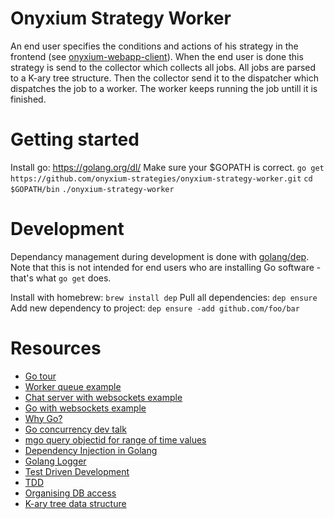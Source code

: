 # Onyxium Strategy Worker
An end user specifies the conditions and actions of his strategy in the frontend (see [onyxium-webapp-client](https://github.com/onyxium-strategies/onyxium-webapp-client)). When the end user is done this strategy is send to the collector which collects all jobs. All jobs are parsed to a K-ary tree structure. Then the collector send it to the dispatcher which dispatches the job to a worker. The worker keeps running the job untill it is finished.

# Getting started
Install go: https://golang.org/dl/
Make sure your $GOPATH is correct.
`go get https://github.com/onyxium-strategies/onyxium-strategy-worker.git`
`cd $GOPATH/bin`
`./onyxium-strategy-worker`

# Development
Dependancy management during development is done with [golang/dep](https://golang.github.io/dep/docs/introduction.html).
Note that this is not intended for end users who are installing Go software - that's what `go get` does.

Install with homebrew: `brew install dep`
Pull all dependencies: `dep ensure`
Add new dependency to project: `dep ensure -add github.com/foo/bar`

# Resources
* [Go tour](https://tour.golang.org/welcome/1)
* [Worker queue example](http://nesv.github.io/golang/2014/02/25/worker-queues-in-go.html)
* [Chat server with websockets example](https://scotch.io/bar-talk/build-a-realtime-chat-server-with-go-and-websockets)
* [Go with websockets example](https://jacobmartins.com/2016/03/07/practical-golang-using-websockets/)
* [Why Go?](https://medium.com/@kevalpatel2106/why-should-you-learn-go-f607681fad65)
* [Go concurrency dev talk](https://www.youtube.com/watch?v=f6kdp27TYZs)
* [mgo query objectid for range of time values](https://stackoverflow.com/questions/31502195/mgo-query-objectid-for-range-of-time-values)
* [Dependency Injection in Golang](https://medium.com/@zach_4342/dependency-injection-in-golang-e587c69478a8)
* [Golang Logger](https://github.com/Sirupsen/logrus)
* [Test Driven Development](https://leanpub.com/golang-tdd/read#leanpub-auto-test-driven-development)
* [TDD](https://www.binpress.com/tutorial/getting-started-with-go-and-test-driven-development/160)
* [Organising DB access](http://www.alexedwards.net/blog/organising-database-access)
* [K-ary tree data structure](https://en.m.wikipedia.org/wiki/Left-child_right-sibling_binary_tree)
